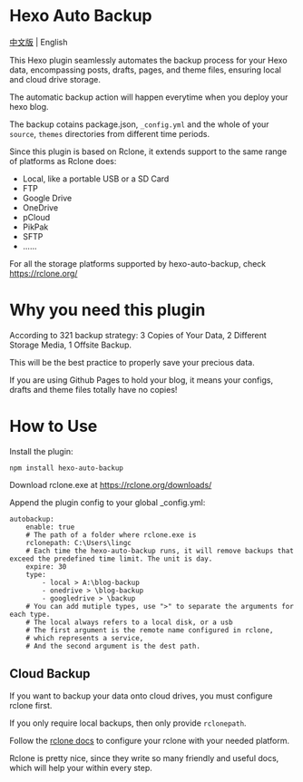 # Hexo Auto Backup

[中文版](readme_cn.md) | English

This Hexo plugin seamlessly automates the backup process for your Hexo data, encompassing posts, drafts, pages, and theme files, ensuring local and cloud drive storage.

The automatic backup action will happen everytime when you deploy your hexo blog.

The backup cotains package.json, `_config.yml` and the whole of your `source`, `themes` directories from different time periods.

Since this plugin is based on Rclone, it extends support to the same range of platforms as Rclone does:

- Local, like a portable USB or a SD Card
- FTP
- Google Drive
- OneDrive
- pCloud
- PikPak
- SFTP
- ......

For all the storage platforms supported by hexo-auto-backup, check https://rclone.org/

# Why you need this plugin

According to 321 backup strategy: 3 Copies of Your Data, 2 Different Storage Media, 1 Offsite Backup.

This will be the best practice to properly save your precious data.

If you are using Github Pages to hold your blog, it means your configs, drafts and theme files totally have no copies!

# How to Use

Install the plugin:

`npm install hexo-auto-backup`

Download rclone.exe at https://rclone.org/downloads/

Append the plugin config to your global _config.yml: 

```
autobackup:
    enable: true
    # The path of a folder where rclone.exe is
    rclonepath: C:\Users\lingc
    # Each time the hexo-auto-backup runs, it will remove backups that exceed the predefined time limit. The unit is day.
    expire: 30
    type:
        - local > A:\blog-backup
        - onedrive > \blog-backup
        - googledrive > \backup
    # You can add mutiple types, use ">" to separate the arguments for each type.
    # The local always refers to a local disk, or a usb
    # The first argument is the remote name configured in rclone,
    # which represents a service,
    # And the second argument is the dest path.
```

## Cloud Backup

If you want to backup your data onto cloud drives, you must configure rclone first.

If you only require local backups, then only provide `rclonepath`.

Follow the [rclone docs](https://rclone.org/docs/) to configure your rclone with your needed platform.

Rclone is pretty nice, since they write so many friendly and useful docs, which will help your within every step.


